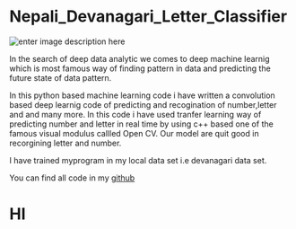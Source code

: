 # Nepali_Devanagari_Letter_Classifier


![enter image description here](https://itchronicles.com/wp-content/uploads/2020/11/where-is-ai-used-1024x683.jpg)

In the search of deep data analytic we comes to deep machine learnig which is most famous way of finding pattern in data and predicting the future state of data pattern.

In this python based machine learning code i have written a convolution based deep learnig code of predicting and recogination of number,letter and and many more. In this code i have used tranfer learning way of predicting number and letter in real time by using c++ based one of the famous visual modulus callled Open CV. Our model are quit good in recorgining letter and number.

I have trained myprogram in my local data set i.e devanagari data set.

You can find all code in my [github](https://github.com/rockerritesh/1st-project-NEPAL-Nepali_devanagari_Classifier-Ka-Kha-Ga---Ek-Dui-Tin-)

# HI
 

